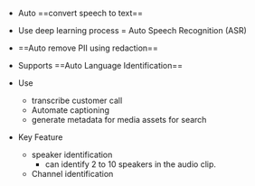 - Auto ==convert speech to text==
- Use deep learning process = Auto Speech Recognition (ASR)
- ==Auto remove PII using redaction==
- Supports ==Auto Language Identification==
- Use
	- transcribe customer call 
	- Automate captioning
	- generate metadata for media assets for search

- Key Feature
	- speaker identification 
		- can identify 2 to 10 speakers in the audio clip.
	- Channel identification